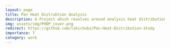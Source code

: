 ```yaml
---
layout: page
title: Pan Heat Distrubtion Analysis
description: A Project which revolves around analysis heat distribution of heated pan surfaces
img: assets/img/PHDP_cover.png
redirect: https://github.com/lokichubs/Pan-Heat-Distribution-Study
importance: 7
category: work
---
```

